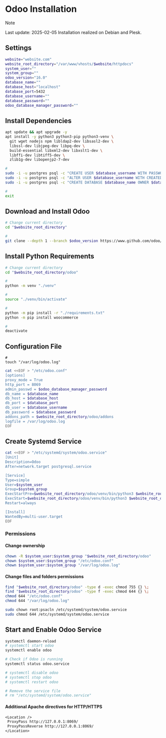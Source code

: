 # Odoo Installation

> [!NOTE]
> Last update: 2025-02-05
> Installation realized on Debian and Plesk.

## Settings

```.sh
website="website.com"
website_root_directory="/var/www/vhosts/$website/httpdocs"
system_user=""
system_group=""
odoo_version="16.0"
database_name=""
database_host="localhost"
database_port=5432
database_username=""
database_password=""
odoo_database_manager_password=""
```

## Install Dependencies

```.sh
apt update && apt upgrade -y
apt install -y python3 python3-pip python3-venv \
  git wget nodejs npm libldap2-dev libsasl2-dev \
  libssl-dev libjpeg-dev libpq-dev \
  build-essential libxml2-dev libxslt1-dev \
  libffi-dev libtiff5-dev \
  zlib1g-dev libopenjp2-7-dev
```

```.sh
#
sudo -i -u postgres psql -c "CREATE USER $database_username WITH PASSWORD '$database_password';"
sudo -i -u postgres psql -c "ALTER USER $database_username WITH CREATEDB;"
sudo -i -u postgres psql -c "CREATE DATABASE $database_name OWNER $database_username;"

#
exit
```

## Download and Install Odoo

```.sh
# Change current directory
cd "$website_root_directory"

#
git clone --depth 1 --branch $odoo_version https://www.github.com/odoo/odoo.git "$website_root_directory/odoo"
```

## Install Python Requirements

```.sh
# Change current directory
cd "$website_root_directory/odoo"

#
python -m venv "./venv"

#
source "./venv/bin/activate"

#
python -m pip install -r "./requirements.txt"
python -m pip install woocommerce

#
deactivate
```

## Configuration File

```
#
touch "/var/log/odoo.log"
```

```.sh
cat <<EOF > "/etc/odoo.conf"
[options]
proxy_mode = True
http_port = 8069
admin_passwd = $odoo_database_manager_password
db_name = $database_name
db_host = $database_host
db_port = $database_port
db_user = $database_username
db_password = $database_password
addons_path = $website_root_directory/odoo/addons
logfile = /var/log/odoo.log
EOF
```

## Create Systemd Service

```.sh
cat <<EOF > "/etc/systemd/system/odoo.service"
[Unit]
Description=Odoo
After=network.target postgresql.service

[Service]
Type=simple
User=$system_user
Group=$system_group
ExecStartPre=$website_root_directory/odoo/venv/bin/python3 $website_root_directory/odoo/odoo-bin --config=/etc/odoo.conf --database $database_name --init base --without-demo=all
ExecStart=$website_root_directory/odoo/venv/bin/python3 $website_root_directory/odoo/odoo-bin --config=/etc/odoo.conf --without-demo=all
Restart=always

[Install]
WantedBy=multi-user.target
EOF
```

### Permissions

#### Change ownership

```.sh
chown -R $system_user:$system_group "$website_root_directory/odoo"
chown $system_user:$system_group "/etc/odoo.conf"
chown $system_user:$system_group "/var/log/odoo.log"
```

#### Change files and folders permissions

```.sh
find "$website_root_directory/odoo" -type d -exec chmod 755 {} \;
find "$website_root_directory/odoo" -type f -exec chmod 644 {} \;
chmod 644 "/etc/odoo.conf"
chmod 644 "/var/log/odoo.log"

sudo chown root:psacln /etc/systemd/system/odoo.service
sudo chmod 644 /etc/systemd/system/odoo.service
```

## Start and Enable Odoo Service

```.sh
systemctl daemon-reload
# systemctl start odoo
systemctl enable odoo

# Check if Odoo is running
systemctl status odoo.service

# systemctl disable odoo
# systemctl stop odoo
# systemctl restart odoo

# Remove the service file
# rm "/etc/systemd/system/odoo.service"
```

#### Additional Apache directives for HTTP/HTTPS

```.txt
<Location />
 ProxyPass http://127.0.0.1:8069/
 ProxyPassReverse http://127.0.0.1:8069/
</Location>
```
